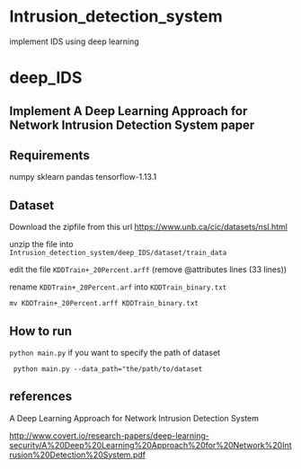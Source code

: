 # Intrusion_detection_system
implement IDS using deep learning

# deep_IDS

## Implement A Deep Learning Approach for Network Intrusion Detection System paper

## Requirements
numpy
sklearn
pandas
tensorflow-1.13.1

## Dataset
Download the zipfile from this url
https://www.unb.ca/cic/datasets/nsl.html

unzip the file into `Intrusion_detection_system/deep_IDS/dataset/train_data`

edit the file `KDDTrain+_20Percent.arff`   (remove @attributes lines (33 lines))

rename `KDDTrain+_20Percent.arf` into `KDDTrain_binary.txt`

`mv KDDTrain+_20Percent.arff KDDTrain_binary.txt`

## How to run
`
python main.py
`
if you want to specify the path of dataset 

` python main.py --data_path="the/path/to/dataset`
## references 
A Deep Learning Approach for Network Intrusion Detection
System

http://www.covert.io/research-papers/deep-learning-security/A%20Deep%20Learning%20Approach%20for%20Network%20Intrusion%20Detection%20System.pdf
